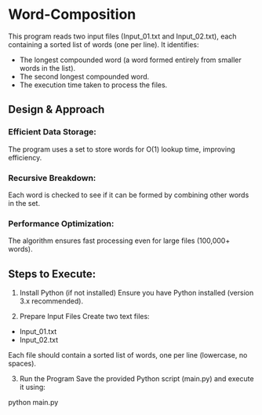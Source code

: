# Word-Composition
This program reads two input files (Input_01.txt and Input_02.txt), each containing a sorted list of words (one per line). It identifies:

* The longest compounded word (a word formed entirely from smaller words in the list).
* The second longest compounded word.
* The execution time taken to process the files.

## Design & Approach

### Efficient Data Storage:
The program uses a set to store words for O(1) lookup time, improving efficiency.

### Recursive Breakdown:
Each word is checked to see if it can be formed by combining other words in the set.

### Performance Optimization:
The algorithm ensures fast processing even for large files (100,000+ words).

## Steps to Execute:
1. Install Python (if not installed)
Ensure you have Python installed (version 3.x recommended).

2. Prepare Input Files
Create two text files:

  * Input_01.txt
  * Input_02.txt

Each file should contain a sorted list of words, one per line (lowercase, no spaces).

3. Run the Program
Save the provided Python script (main.py) and execute it using:

python main.py
